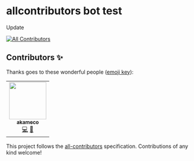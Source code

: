 # allcontributors bot test

Update

<!-- ALL-CONTRIBUTORS-BADGE:START - Do not remove or modify this section -->
[![All Contributors](https://img.shields.io/badge/all_contributors-1-orange.svg?style=flat-square)](#contributors-)
<!-- ALL-CONTRIBUTORS-BADGE:END -->

## Contributors ✨

Thanks goes to these wonderful people ([emoji key](https://allcontributors.org/docs/en/emoji-key)):

<!-- ALL-CONTRIBUTORS-LIST:START - Do not remove or modify this section -->
<!-- prettier-ignore-start -->
<!-- markdownlint-disable -->
<table>
  <tr>
    <td align="center"><a href="http://akameco.github.io"><img src="https://avatars2.githubusercontent.com/u/4002137?v=4" width="100px;" alt=""/><br /><sub><b>akameco</b></sub></a><br /><a href="https://github.com/akameco/all-contributes-bot-test/commits?author=akameco" title="Code">💻</a> <a href="https://github.com/akameco/all-contributes-bot-test/commits?author=akameco" title="Documentation">📖</a></td>
  </tr>
</table>

<!-- markdownlint-enable -->
<!-- prettier-ignore-end -->
<!-- ALL-CONTRIBUTORS-LIST:END -->

This project follows the [all-contributors](https://github.com/all-contributors/all-contributors) specification. Contributions of any kind welcome!
